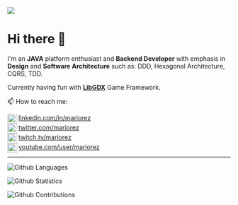 ![](http://estruyf-github.azurewebsites.net/api/VisitorHit?user=mariorez&repo=mariorez&countColorcountColor)

<h1>Hi there 👋</h1>

I'm an **JAVA** platform enthusiast and **Backend Developer** with emphasis in **Design** and **Software Architecture** such as: DDD, Hexagonal Architecture, CQRS, TDD.

Currently having fun with **[LibGDX](https://libgdx.com)** Game Framework.

📫 How to reach me:

[<img align="left" alt="Mariorez @ LinkedIn" width="22px" src="https://cdn.jsdelivr.net/npm/simple-icons@v3/icons/linkedin.svg"> linkedin.com/in/mariorez](https://linkedin.com/in/mariorez)<br clear=all>
[<img align="left" alt="Mariorez @ Twitter" width="22px" src="https://cdn.jsdelivr.net/npm/simple-icons@v3/icons/twitter.svg"> twitter.com/mariorez](https://twitter.com/mariorez)<br clear=all>
[<img align="left" alt="Mariorez @ Twitch" width="22px" src="https://cdn.jsdelivr.net/npm/simple-icons@v3/icons/twitch.svg"> twitch.tv/mariorez](https://twitch.tv/mariorez)<br clear=all>
[<img align="left" alt="Mariorez @ YouTube" width="22px" src="https://cdn.jsdelivr.net/npm/simple-icons@v3/icons/youtube.svg"> youtube.com/user/mariorez](https://youtube.com/user/mariorez)

<hr>

![Github Languages](https://github-readme-stats.vercel.app/api/top-langs/?username=mariorez&layout=compact&count_private=true)

![Github Statistics](https://github-readme-stats.vercel.app/api/?username=mariorez&count_private=true&show_icons=true)

![Github Contributions](https://github-readme-streak-stats.herokuapp.com/?user=mariorez&hide_border=true)
